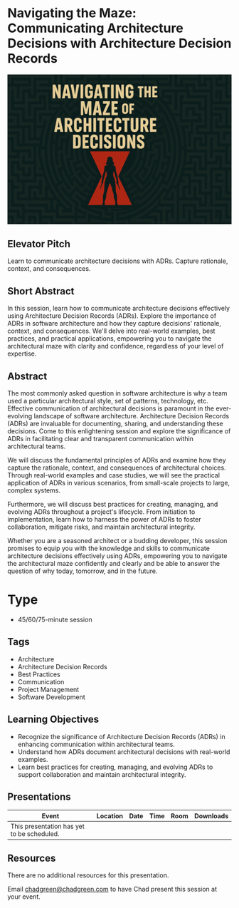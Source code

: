 # Navigating the Maze: Communicating Architecture Decisions with Architecture Decision Records

![Navigating the Maze: Communicating Architecture Decisions with Architecture Decision Records](Thumbnail.jpg)

## Elevator Pitch

Learn to communicate architecture decisions with ADRs. Capture rationale, context, and consequences. 

## Short Abstract

In this session, learn how to communicate architecture decisions effectively using Architecture Decision Records (ADRs). Explore the importance of ADRs in software architecture and how they capture decisions' rationale, context, and consequences. We'll delve into real-world examples, best practices, and practical applications, empowering you to navigate the architectural maze with clarity and confidence, regardless of your level of expertise.

## Abstract
The most commonly asked question in software architecture is why a team used a particular architectural style, set of patterns, technology, etc. Effective communication of architectural decisions is paramount in the ever-evolving landscape of software architecture. Architecture Decision Records (ADRs) are invaluable for documenting, sharing, and understanding these decisions. Come to this enlightening session and explore the significance of ADRs in facilitating clear and transparent communication within architectural teams.

We will discuss the fundamental principles of ADRs and examine how they capture the rationale, context, and consequences of architectural choices. Through real-world examples and case studies, we will see the practical application of ADRs in various scenarios, from small-scale projects to large, complex systems.

Furthermore, we will discuss best practices for creating, managing, and evolving ADRs throughout a project's lifecycle. From initiation to implementation, learn how to harness the power of ADRs to foster collaboration, mitigate risks, and maintain architectural integrity.

Whether you are a seasoned architect or a budding developer, this session promises to equip you with the knowledge and skills to communicate architecture decisions effectively using ADRs, empowering you to navigate the architectural maze confidently and clearly and be able to answer the question of why today, tomorrow, and in the future.

# Type
- 45/60/75-minute session

## Tags
- Architecture
- Architecture Decision Records
- Best Practices
- Communication
- Project Management
- Software Development

## Learning Objectives
- Recognize the significance of Architecture Decision Records (ADRs) in enhancing communication within architectural teams.
- Understand how ADRs document architectural decisions with real-world examples.
- Learn best practices for creating, managing, and evolving ADRs to support collaboration and maintain architectural integrity.

## Presentations

| Event | Location | Date | Time | Room | Downloads |
|-------|:--------:|-----:|-----:|-----:|----------:|
| This presentation has yet to be scheduled. | | | | | |

## Resources
There are no additional resources for this presentation.

Email [chadgreen@chadgreen.com](mailto:chadgreen@chadgreen.com?subject=Presentation%20Request:%20Navigating%20the%20Maze) to have Chad present this session at your event.